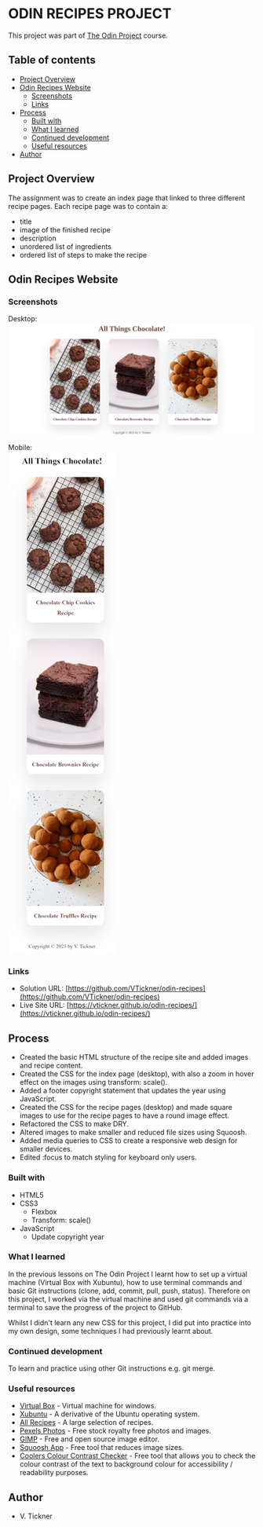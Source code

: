 # ODIN RECIPES PROJECT

This project was part of [The Odin Project](https://www.theodinproject.com) course.

## Table of contents

- [Project Overview](#project-overview)
- [Odin Recipes Website](#odin-recipes-website)
  - [Screenshots](#screenshots)
  - [Links](#links)
- [Process](#process)
  - [Built with](#built-with)
  - [What I learned](#what-i-learned)
  - [Continued development](#continued-development)
  - [Useful resources](#useful-resources)
- [Author](#author)

## Project Overview

The assignment was to create an index page that linked to three different recipe pages. Each recipe page was to contain a:

- title
- image of the finished recipe
- description
- unordered list of ingredients
- ordered list of steps to make the recipe

## Odin Recipes Website

### Screenshots

Desktop:  
![Desktop screenshot](./img/desktop-screenshot.jpg)

Mobile:  
![Mobile screenshot](./img/mobile-screenshot.jpg)

### Links

- Solution URL: [https://github.com/VTickner/odin-recipes](https://github.com/VTickner/odin-recipes)
- Live Site URL: [https://vtickner.github.io/odin-recipes/](https://vtickner.github.io/odin-recipes/)

## Process

- Created the basic HTML structure of the recipe site and added images and recipe content.
- Created the CSS for the index page (desktop), with also a zoom in hover effect on the images using transform: scale().
- Added a footer copyright statement that updates the year using JavaScript.
- Created the CSS for the recipe pages (desktop) and made square images to use for the recipe pages to have a round image effect.
- Refactored the CSS to make DRY.
- Altered images to make smaller and reduced file sizes using Squoosh.
- Added media queries to CSS to create a responsive web design for smaller devices.
- Edited :focus to match styling for keyboard only users.

### Built with

- HTML5
- CSS3
  - Flexbox
  - Transform: scale()
- JavaScript
  - Update copyright year

### What I learned

In the previous lessons on The Odin Project I learnt how to set up a virtual machine (Virtual Box with Xubuntu), how to use terminal commands and basic Git instructions (clone, add, commit, pull, push, status). Therefore on this project, I worked via the virtual machine and used git commands via a terminal to save the progress of the project to GitHub.

Whilst I didn't learn any new CSS for this project, I did put into practice into my own design, some techniques I had previously learnt about.

### Continued development

To learn and practice using other Git instructions e.g. git merge.

### Useful resources

- [Virtual Box](https://www.virtualbox.org/wiki/Downloads) - Virtual machine for windows.
- [Xubuntu](https://xubuntu.org/) - A derivative of the Ubuntu operating system.
- [All Recipes](https://www.allrecipes.com/) - A large selection of recipes.
- [Pexels Photos](https://www.pexels.com/) - Free stock royalty free photos and images.
- [GIMP](https://www.gimp.org/) - Free and open source image editor.
- [Squoosh App](https://squoosh.app/) - Free tool that reduces image sizes.
- [Coolers Colour Contrast Checker](https://coolors.co/contrast-checker/112a46-acc8e5) - Free tool that allows you to check the colour contrast of the text to background colour for accessibility / readability purposes.

## Author

- V. Tickner

